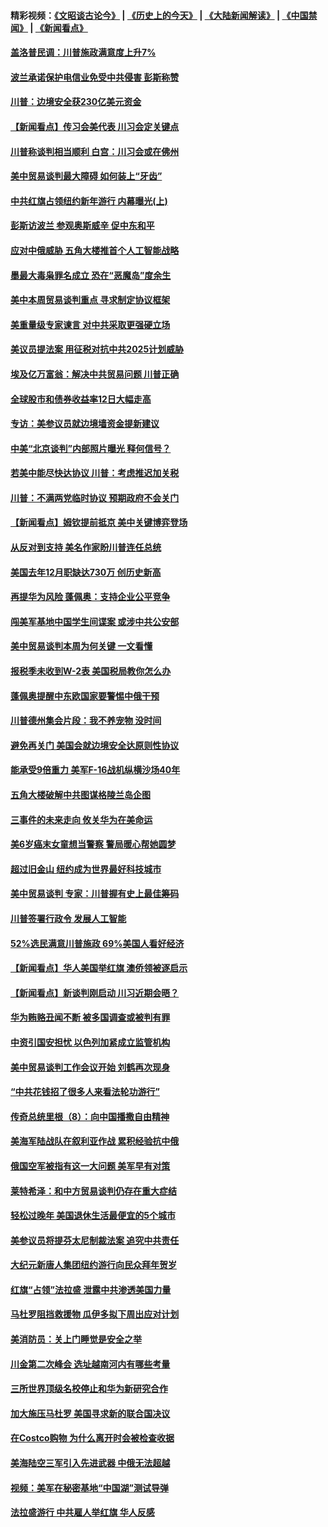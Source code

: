 #### 精彩视频：[《文昭谈古论今》](http://45.76.195.252/wenzhao) | [《历史上的今天》](http://45.76.195.252/today-in-history) | [《大陆新闻解读》](http://45.76.195.252/ntdtv-comedy) | [《中国禁闻》](http://45.76.195.252/ntdtv-news) | [《新闻看点》](http://45.76.195.252/news-insight) 

 #### [盖洛普民调：川普施政满意度上升7%](../pages/nsc412/n11042839.md?t=02140037) 

#### [波兰承诺保护电信业免受中共侵害 彭斯称赞](../pages/nsc412/n11042705.md?t=02140037) 

#### [川普：边境安全获230亿美元资金](../pages/nsc412/n11042699.md?t=02140037) 

#### [【新闻看点】传习会美代表 川习会定关键点](../pages/nsc412/n11042350.md?t=02140037) 

#### [川普称谈判相当顺利 白宫：川习会或在佛州](../pages/nsc412/n11042401.md?t=02140037) 

#### [美中贸易谈判最大障碍 如何装上“牙齿”](../pages/nsc412/n11042646.md?t=02140037) 

#### [中共红旗占领纽约新年游行 内幕曝光(上)](../pages/nsc412/n11042617.md?t=02140037) 

#### [彭斯访波兰 参观奥斯威辛 促中东和平](../pages/nsc412/n11042477.md?t=02140037) 

#### [应对中俄威胁 五角大楼推首个人工智能战略](../pages/nsc412/n11042470.md?t=02140037) 

#### [墨最大毒枭罪名成立 恐在“恶魔岛”度余生](../pages/nsc412/n11042258.md?t=02140037) 

#### [美中本周贸易谈判重点 寻求制定协议框架](../pages/nsc412/n11041912.md?t=02140037) 

#### [美重量级专家谏言 对中共采取更强硬立场](../pages/nsc412/n11040358.md?t=02140037) 

#### [美议员提法案 用征税对抗中共2025计划威胁](../pages/nsc412/n11040820.md?t=02140037) 

#### [埃及亿万富翁：解决中共贸易问题 川普正确](../pages/nsc412/n11040351.md?t=02140037) 

#### [全球股市和债券收益率12日大幅走高](../pages/nsc412/n11040548.md?t=02140037) 

#### [专访：美参议员就边境墙资金提新建议](../pages/nsc412/n11040426.md?t=02140037) 

#### [中美“北京谈判”内部照片曝光 释何信号？](../pages/nsc412/n11040032.md?t=02140037) 

#### [若美中能尽快达协议 川普：考虑推迟加关税](../pages/nsc412/n11040298.md?t=02140037) 

#### [川普：不满两党临时协议 预期政府不会关门](../pages/nsc412/n11040382.md?t=02140037) 

#### [【新闻看点】姆钦提前抵京 美中关键博弈登场](../pages/nsc412/n11040007.md?t=02140037) 

#### [从反对到支持 美名作家盼川普连任总统](../pages/nsc412/n11040403.md?t=02140037) 

#### [美国去年12月职缺达730万 创历史新高](../pages/nsc412/n11040252.md?t=02140037) 

#### [再提华为风险 蓬佩奥：支持企业公平竞争](../pages/nsc412/n11040198.md?t=02140037) 

#### [闯美军基地中国学生间谍案 或涉中共公安部](../pages/nsc412/n11040083.md?t=02140037) 

#### [美中贸易谈判本周为何关键 一文看懂](../pages/nsc412/n11040025.md?t=02140037) 

#### [报税季未收到W-2表 美国税局教你怎么办](../pages/nsc412/n11040031.md?t=02140037) 

#### [蓬佩奥提醒中东欧国家要警惕中俄干预](../pages/nsc412/n11039745.md?t=02140037) 

#### [川普德州集会片段：我不养宠物 没时间](../pages/nsc412/n11039218.md?t=02140037) 

#### [避免再关门 美国会就边境安全达原则性协议](../pages/nsc412/n11039556.md?t=02140037) 

#### [能承受9倍重力 美军F-16战机纵横沙场40年](../pages/nsc412/n11039432.md?t=02140037) 

#### [五角大楼破解中共图谋格陵兰岛企图](../pages/nsc412/n11038368.md?t=02140037) 

#### [三事件的未来走向 攸关华为在美命运](../pages/nsc412/n11038473.md?t=02140037) 

#### [美6岁癌末女童想当警察 警局暖心帮她圆梦](../pages/nsc412/n11039117.md?t=02140037) 

#### [超过旧金山 纽约成为世界最好科技城市](../pages/nsc412/n11038537.md?t=02140037) 

#### [美中贸易谈判 专家：川普握有史上最佳筹码](../pages/nsc412/n11038534.md?t=02140037) 

#### [川普签署行政令 发展人工智能](../pages/nsc412/n11038189.md?t=02140037) 

#### [52%选民满意川普施政 69%美国人看好经济](../pages/nsc412/n11038428.md?t=02140037) 

#### [【新闻看点】华人美国举红旗 澳侨领被逐启示](../pages/nsc412/n11038210.md?t=02140037) 

#### [【新闻看点】新谈判刚启动 川习近期会晤？](../pages/nsc412/n11037934.md?t=02140037) 

#### [华为贿赂丑闻不断 被多国调查或被判有罪](../pages/nsc412/n11038028.md?t=02140037) 

#### [中资引国安担忧 以色列加紧成立监管机构](../pages/nsc412/n11037999.md?t=02140037) 

#### [美中贸易谈判工作会议开始 刘鹤再次现身](../pages/nsc412/n11037952.md?t=02140037) 

#### [“中共花钱招了很多人来看法轮功游行”](../pages/nsc412/n11035086.md?t=02140037) 

#### [传奇总统里根（8）：向中国播撒自由精神](../pages/nsc412/n11031942.md?t=02140037) 

#### [美海军陆战队在叙利亚作战 累积经验抗中俄](../pages/nsc412/n11037435.md?t=02140037) 

#### [俄国空军被指有这一大问题 美军早有对策](../pages/nsc412/n11036963.md?t=02140037) 

#### [莱特希泽：和中方贸易谈判仍存在重大症结](../pages/nsc412/n11036185.md?t=02140037) 

#### [轻松过晚年 美国退休生活最便宜的5个城市](../pages/nsc412/n11029797.md?t=02140037) 

#### [美参议员将提芬太尼制裁法案 追究中共责任](../pages/nsc412/n11036127.md?t=02140037) 

#### [大纪元新唐人集团纽约游行向民众拜年贺岁](../pages/nsc412/n11036091.md?t=02140037) 

#### [红旗“占领”法拉盛 泄露中共渗透美国力量](../pages/nsc412/n11035177.md?t=02140037) 

#### [马杜罗阻挡救援物 瓜伊多拟下周出应对计划](../pages/nsc412/n11035966.md?t=02140037) 

#### [美消防员：关上门睡觉是安全之举](../pages/nsc412/n11035932.md?t=02140037) 

#### [川金第二次峰会 选址越南河内有哪些考量](../pages/nsc412/n11034808.md?t=02140037) 

#### [三所世界顶级名校停止和华为新研究合作](../pages/nsc412/n11034829.md?t=02140037) 

#### [加大施压马杜罗 美国寻求新的联合国决议](../pages/nsc412/n11035619.md?t=02140037) 

#### [在Costco购物 为什么离开时会被检查收据](../pages/nsc412/n11029636.md?t=02140037) 

#### [美海陆空三军引入先进武器 中俄无法超越](../pages/nsc412/n11019720.md?t=02140037) 

#### [视频：美军在秘密基地“中国湖”测试导弹](../pages/nsc412/n11035439.md?t=02140037) 

#### [法拉盛游行 中共雇人举红旗 华人反感](../pages/nsc412/n11035206.md?t=02140037) 


